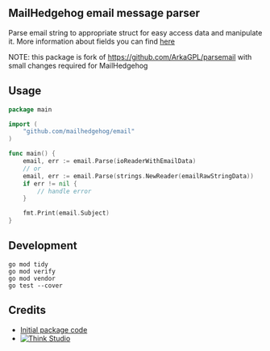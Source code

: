 ## MailHedgehog email message parser

Parse email string to appropriate struct for easy access data and manipulate it.
More information about fields you can find [here](rfc5322.txt)

NOTE: this package is fork of https://github.com/ArkaGPL/parsemail with small changes required for MailHedgehog

## Usage

```go
package main

import (
    "github.com/mailhedgehog/email"
)

func main() {
    email, err := email.Parse(ioReaderWithEmailData)
    // or
    email, err := email.Parse(strings.NewReader(emailRawStringData))
    if err != nil {
        // handle error
    }

    fmt.Print(email.Subject)
}
```

## Development

```shell
go mod tidy
go mod verify
go mod vendor
go test --cover
```

## Credits

- [Initial package code](https://github.com/ArkaGPL/parsemail)
- [![Think Studio](https://yaroslawww.github.io/images/sponsors/packages/logo-think-studio.png)](https://think.studio/)
